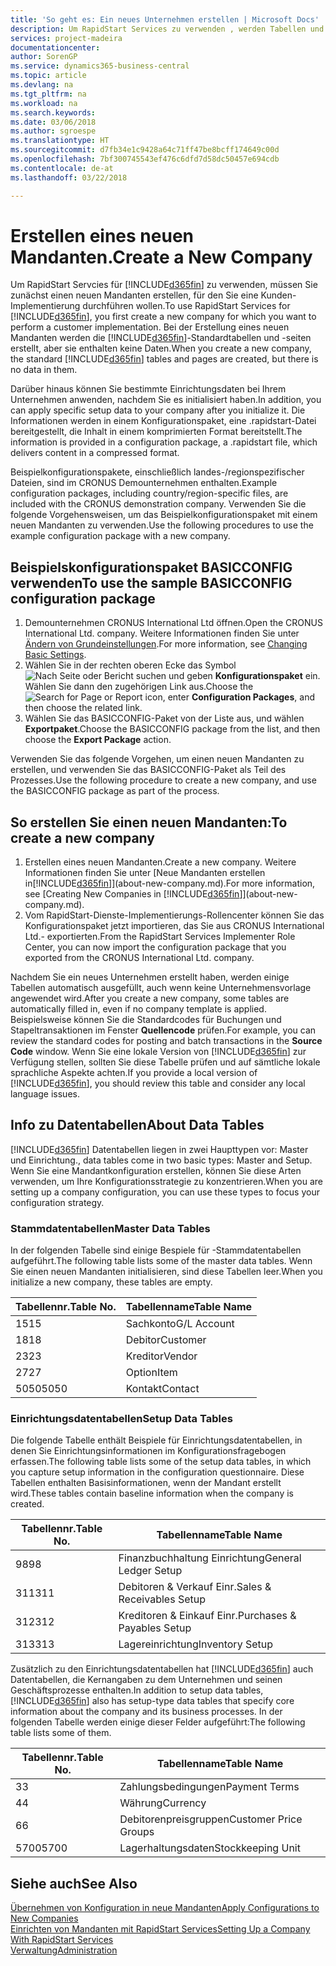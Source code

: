 ```yaml
---
title: 'So geht es: Ein neues Unternehmen erstellen | Microsoft Docs'
description: Um RapidStart Services zu verwenden , werden Tabellen und Seiten erstellt, aber sie enthalten keine Daten.
services: project-madeira
documentationcenter: 
author: SorenGP
ms.service: dynamics365-business-central
ms.topic: article
ms.devlang: na
ms.tgt_pltfrm: na
ms.workload: na
ms.search.keywords: 
ms.date: 03/06/2018
ms.author: sgroespe
ms.translationtype: HT
ms.sourcegitcommit: d7fb34e1c9428a64c71ff47be8bcff174649c00d
ms.openlocfilehash: 7bf300745543ef476c6dfd7d58dc50457e694cdb
ms.contentlocale: de-at
ms.lasthandoff: 03/22/2018

---
```

# <a name="create-a-new-company"></a><span data-ttu-id="5ec4a-103">Erstellen eines neuen Mandanten.</span><span class="sxs-lookup"><span data-stu-id="5ec4a-103">Create a New Company</span></span>
<span data-ttu-id="5ec4a-104">Um RapidStart Servcies für [!INCLUDE[d365fin](includes/d365fin_md.md)] zu verwenden, müssen Sie zunächst einen neuen Mandanten erstellen, für den Sie eine Kunden-Implementierung durchführen wollen.</span><span class="sxs-lookup"><span data-stu-id="5ec4a-104">To use RapidStart Services for [!INCLUDE[d365fin](includes/d365fin_md.md)], you first create a new company for which you want to perform a customer implementation.</span></span> <span data-ttu-id="5ec4a-105">Bei der Erstellung eines neuen Mandanten werden die [!INCLUDE[d365fin](includes/d365fin_md.md)]-Standardtabellen und -seiten erstellt, aber sie enthalten keine Daten.</span><span class="sxs-lookup"><span data-stu-id="5ec4a-105">When you create a new company, the standard [!INCLUDE[d365fin](includes/d365fin_md.md)] tables and pages are created, but there is no data in them.</span></span>

<span data-ttu-id="5ec4a-106">Darüber hinaus können Sie bestimmte Einrichtungsdaten bei Ihrem Unternehmen anwenden, nachdem Sie es initialisiert haben.</span><span class="sxs-lookup"><span data-stu-id="5ec4a-106">In addition, you can apply specific setup data to your company after you initialize it.</span></span> <span data-ttu-id="5ec4a-107">Die Informationen werden in einem Konfigurationspaket, eine .rapidstart-Datei bereitgestellt, die Inhalt in einem komprimierten Format bereitstellt.</span><span class="sxs-lookup"><span data-stu-id="5ec4a-107">The information is provided in a configuration package, a .rapidstart file, which delivers content in a compressed format.</span></span>  

<span data-ttu-id="5ec4a-108">Beispielkonfigurationspakete, einschließlich landes-/regionspezifischer Dateien, sind im CRONUS Demounternehmen enthalten.</span><span class="sxs-lookup"><span data-stu-id="5ec4a-108">Example configuration packages, including country/region-specific files, are included with the CRONUS demonstration company.</span></span> <span data-ttu-id="5ec4a-109">Verwenden Sie die folgende Vorgehensweisen, um das Beispielkonfigurationspaket mit einem neuen Mandanten zu verwenden.</span><span class="sxs-lookup"><span data-stu-id="5ec4a-109">Use the following procedures to use the example configuration package with a new company.</span></span>  

## <a name="to-use-the-sample-basicconfig-configuration-package"></a><span data-ttu-id="5ec4a-110">Beispielskonfigurationspaket BASICCONFIG verwenden</span><span class="sxs-lookup"><span data-stu-id="5ec4a-110">To use the sample BASICCONFIG configuration package</span></span>  
1. <span data-ttu-id="5ec4a-111">Demounternehmen CRONUS International Ltd öffnen.</span><span class="sxs-lookup"><span data-stu-id="5ec4a-111">Open the CRONUS International Ltd. company.</span></span> <span data-ttu-id="5ec4a-112">Weitere Informationen finden Sie unter [Ändern von Grundeinstellungen](ui-change-basic-settings.md).</span><span class="sxs-lookup"><span data-stu-id="5ec4a-112">For more information, see [Changing Basic Settings](ui-change-basic-settings.md).</span></span>
2. <span data-ttu-id="5ec4a-113">Wählen Sie in der rechten oberen Ecke das Symbol ![Nach Seite oder Bericht suchen](media/ui-search/search_small.png "Nach Seite oder Bericht suchen") und geben **Konfigurationspaket** ein. Wählen Sie dann den zugehörigen Link aus.</span><span class="sxs-lookup"><span data-stu-id="5ec4a-113">Choose the ![Search for Page or Report](media/ui-search/search_small.png "Search for Page or Report icon") icon, enter **Configuration Packages**, and then choose the related link.</span></span>  
3. <span data-ttu-id="5ec4a-114">Wählen Sie das BASICCONFIG-Paket von der Liste aus, und wählen **Exportpaket**.</span><span class="sxs-lookup"><span data-stu-id="5ec4a-114">Choose the BASICCONFIG package from the list, and then choose the **Export Package** action.</span></span>  

<span data-ttu-id="5ec4a-115">Verwenden Sie das folgende Vorgehen, um einen neuen Mandanten zu erstellen, und verwenden Sie das BASICCONFIG-Paket als Teil des Prozesses.</span><span class="sxs-lookup"><span data-stu-id="5ec4a-115">Use the following procedure to create a new company, and use the BASICCONFIG package as part of the process.</span></span>  

## <a name="to-create-a-new-company"></a><span data-ttu-id="5ec4a-116">So erstellen Sie einen neuen Mandanten:</span><span class="sxs-lookup"><span data-stu-id="5ec4a-116">To create a new company</span></span>  
1. <span data-ttu-id="5ec4a-117">Erstellen eines neuen Mandanten.</span><span class="sxs-lookup"><span data-stu-id="5ec4a-117">Create a new company.</span></span> <span data-ttu-id="5ec4a-118">Weitere Informationen finden Sie unter  [Neue Mandanten erstellen in[!INCLUDE[d365fin](includes/d365fin_md.md)]](about-new-company.md).</span><span class="sxs-lookup"><span data-stu-id="5ec4a-118">For more information, see [Creating New Companies in [!INCLUDE[d365fin](includes/d365fin_md.md)]](about-new-company.md).</span></span>
2. <span data-ttu-id="5ec4a-119">Vom RapidStart-Dienste-Implementierungs-Rollencenter können Sie das Konfigurationspaket jetzt importieren, das Sie aus CRONUS International Ltd.- exportierten.</span><span class="sxs-lookup"><span data-stu-id="5ec4a-119">From the RapidStart Services Implementer Role Center, you can now import the configuration package that you exported from the CRONUS International Ltd. company.</span></span>

<span data-ttu-id="5ec4a-120">Nachdem Sie ein neues Unternehmen erstellt haben, werden einige Tabellen automatisch ausgefüllt, auch wenn keine Unternehmensvorlage angewendet wird.</span><span class="sxs-lookup"><span data-stu-id="5ec4a-120">After you create a new company, some tables are automatically filled in, even if no company template is applied.</span></span> <span data-ttu-id="5ec4a-121">Beispielsweise können Sie die Standardcodes für Buchungen und Stapeltransaktionen im Fenster **Quellencode** prüfen.</span><span class="sxs-lookup"><span data-stu-id="5ec4a-121">For example, you can review the standard codes for posting and batch transactions in the **Source Code** window.</span></span> <span data-ttu-id="5ec4a-122">Wenn Sie eine lokale Version von [!INCLUDE[d365fin](includes/d365fin_md.md)] zur Verfügung stellen, sollten Sie diese Tabelle prüfen und auf sämtliche lokale sprachliche Aspekte achten.</span><span class="sxs-lookup"><span data-stu-id="5ec4a-122">If you provide a local version of [!INCLUDE[d365fin](includes/d365fin_md.md)], you should review this table and consider any local language issues.</span></span>

## <a name="about-data-tables"></a><span data-ttu-id="5ec4a-123">Info zu Datentabellen</span><span class="sxs-lookup"><span data-stu-id="5ec4a-123">About Data Tables</span></span>
[!INCLUDE[d365fin](includes/d365fin_md.md)]<span data-ttu-id="5ec4a-124">  Datentabellen liegen in zwei Haupttypen vor: Master und Einrichtung.</span><span class="sxs-lookup"><span data-stu-id="5ec4a-124">, data tables come in two basic types: Master and Setup.</span></span> <span data-ttu-id="5ec4a-125">Wenn Sie eine Mandantkonfiguration erstellen, können Sie diese Arten verwenden, um Ihre Konfigurationsstrategie zu konzentrieren.</span><span class="sxs-lookup"><span data-stu-id="5ec4a-125">When you are setting up a company configuration, you can use these types to focus your configuration strategy.</span></span>  

### <a name="master-data-tables"></a><span data-ttu-id="5ec4a-126">Stammdatentabellen</span><span class="sxs-lookup"><span data-stu-id="5ec4a-126">Master Data Tables</span></span>  
<span data-ttu-id="5ec4a-127">In der folgenden Tabelle sind einige Bespiele für -Stammdatentabellen aufgeführt.</span><span class="sxs-lookup"><span data-stu-id="5ec4a-127">The following table lists some of the master data tables.</span></span> <span data-ttu-id="5ec4a-128">Wenn Sie einen neuen Mandanten initialisieren, sind diese Tabellen leer.</span><span class="sxs-lookup"><span data-stu-id="5ec4a-128">When you initialize a new company, these tables are empty.</span></span>  

|<span data-ttu-id="5ec4a-129">Tabellennr.</span><span class="sxs-lookup"><span data-stu-id="5ec4a-129">Table No.</span></span>|<span data-ttu-id="5ec4a-130">Tabellenname</span><span class="sxs-lookup"><span data-stu-id="5ec4a-130">Table Name</span></span>|  
|-------------------|--------------------|  
|<span data-ttu-id="5ec4a-131">15</span><span class="sxs-lookup"><span data-stu-id="5ec4a-131">15</span></span>|<span data-ttu-id="5ec4a-132">Sachkonto</span><span class="sxs-lookup"><span data-stu-id="5ec4a-132">G/L Account</span></span>|  
|<span data-ttu-id="5ec4a-133">18</span><span class="sxs-lookup"><span data-stu-id="5ec4a-133">18</span></span>|<span data-ttu-id="5ec4a-134">Debitor</span><span class="sxs-lookup"><span data-stu-id="5ec4a-134">Customer</span></span>|  
|<span data-ttu-id="5ec4a-135">23</span><span class="sxs-lookup"><span data-stu-id="5ec4a-135">23</span></span>|<span data-ttu-id="5ec4a-136">Kreditor</span><span class="sxs-lookup"><span data-stu-id="5ec4a-136">Vendor</span></span>|  
|<span data-ttu-id="5ec4a-137">27</span><span class="sxs-lookup"><span data-stu-id="5ec4a-137">27</span></span>|<span data-ttu-id="5ec4a-138">Option</span><span class="sxs-lookup"><span data-stu-id="5ec4a-138">Item</span></span>|  
|<span data-ttu-id="5ec4a-139">5050</span><span class="sxs-lookup"><span data-stu-id="5ec4a-139">5050</span></span>|<span data-ttu-id="5ec4a-140">Kontakt</span><span class="sxs-lookup"><span data-stu-id="5ec4a-140">Contact</span></span>|  

### <a name="setup-data-tables"></a><span data-ttu-id="5ec4a-141">Einrichtungsdatentabellen</span><span class="sxs-lookup"><span data-stu-id="5ec4a-141">Setup Data Tables</span></span>  
<span data-ttu-id="5ec4a-142">Die folgende Tabelle enthält Beispiele für Einrichtungsdatentabellen, in denen Sie Einrichtungsinformationen im Konfigurationsfragebogen erfassen.</span><span class="sxs-lookup"><span data-stu-id="5ec4a-142">The following table lists some of the setup data tables, in which you capture setup information in the configuration questionnaire.</span></span> <span data-ttu-id="5ec4a-143">Diese Tabellen enthalten Basisinformationen, wenn der Mandant erstellt wird.</span><span class="sxs-lookup"><span data-stu-id="5ec4a-143">These tables contain baseline information when the company is created.</span></span>  

|<span data-ttu-id="5ec4a-144">Tabellennr.</span><span class="sxs-lookup"><span data-stu-id="5ec4a-144">Table No.</span></span>|<span data-ttu-id="5ec4a-145">Tabellenname</span><span class="sxs-lookup"><span data-stu-id="5ec4a-145">Table Name</span></span>|  
|-------------------|--------------------|  
|<span data-ttu-id="5ec4a-146">98</span><span class="sxs-lookup"><span data-stu-id="5ec4a-146">98</span></span>|<span data-ttu-id="5ec4a-147">Finanzbuchhaltung Einrichtung</span><span class="sxs-lookup"><span data-stu-id="5ec4a-147">General Ledger Setup</span></span>|  
|<span data-ttu-id="5ec4a-148">311</span><span class="sxs-lookup"><span data-stu-id="5ec4a-148">311</span></span>|<span data-ttu-id="5ec4a-149">Debitoren & Verkauf Einr.</span><span class="sxs-lookup"><span data-stu-id="5ec4a-149">Sales & Receivables Setup</span></span>|  
|<span data-ttu-id="5ec4a-150">312</span><span class="sxs-lookup"><span data-stu-id="5ec4a-150">312</span></span>|<span data-ttu-id="5ec4a-151">Kreditoren & Einkauf Einr.</span><span class="sxs-lookup"><span data-stu-id="5ec4a-151">Purchases & Payables Setup</span></span>|  
|<span data-ttu-id="5ec4a-152">313</span><span class="sxs-lookup"><span data-stu-id="5ec4a-152">313</span></span>|<span data-ttu-id="5ec4a-153">Lagereinrichtung</span><span class="sxs-lookup"><span data-stu-id="5ec4a-153">Inventory Setup</span></span>|  

<span data-ttu-id="5ec4a-154">Zusätzlich zu den Einrichtungsdatentabellen hat [!INCLUDE[d365fin](includes/d365fin_md.md)] auch Datentabellen, die Kernangaben zu dem Unternehmen und seinen Geschäftsprozesse enthalten.</span><span class="sxs-lookup"><span data-stu-id="5ec4a-154">In addition to setup data tables, [!INCLUDE[d365fin](includes/d365fin_md.md)] also has setup-type data tables that specify core information about the company and its business processes.</span></span> <span data-ttu-id="5ec4a-155">In der folgenden Tabelle werden einige dieser Felder aufgeführt:</span><span class="sxs-lookup"><span data-stu-id="5ec4a-155">The following table lists some of them.</span></span>  

|<span data-ttu-id="5ec4a-156">Tabellennr.</span><span class="sxs-lookup"><span data-stu-id="5ec4a-156">Table No.</span></span>|<span data-ttu-id="5ec4a-157">Tabellenname</span><span class="sxs-lookup"><span data-stu-id="5ec4a-157">Table Name</span></span>|  
|-------------------|--------------------|  
|<span data-ttu-id="5ec4a-158">3</span><span class="sxs-lookup"><span data-stu-id="5ec4a-158">3</span></span>|<span data-ttu-id="5ec4a-159">Zahlungsbedingungen</span><span class="sxs-lookup"><span data-stu-id="5ec4a-159">Payment Terms</span></span>|  
|<span data-ttu-id="5ec4a-160">4</span><span class="sxs-lookup"><span data-stu-id="5ec4a-160">4</span></span>|<span data-ttu-id="5ec4a-161">Währung</span><span class="sxs-lookup"><span data-stu-id="5ec4a-161">Currency</span></span>|  
|<span data-ttu-id="5ec4a-162">6</span><span class="sxs-lookup"><span data-stu-id="5ec4a-162">6</span></span>|<span data-ttu-id="5ec4a-163">Debitorenpreisgruppen</span><span class="sxs-lookup"><span data-stu-id="5ec4a-163">Customer Price Groups</span></span>|  
|<span data-ttu-id="5ec4a-164">5700</span><span class="sxs-lookup"><span data-stu-id="5ec4a-164">5700</span></span>|<span data-ttu-id="5ec4a-165">Lagerhaltungsdaten</span><span class="sxs-lookup"><span data-stu-id="5ec4a-165">Stockkeeping Unit</span></span>|

  

## <a name="see-also"></a><span data-ttu-id="5ec4a-166">Siehe auch</span><span class="sxs-lookup"><span data-stu-id="5ec4a-166">See Also</span></span>  
[<span data-ttu-id="5ec4a-167">Übernehmen von Konfiguration in neue Mandanten</span><span class="sxs-lookup"><span data-stu-id="5ec4a-167">Apply Configurations to New Companies</span></span>](admin-apply-configuration-to-new-companies.md)  
[<span data-ttu-id="5ec4a-168">Einrichten von Mandanten mit RapidStart Services</span><span class="sxs-lookup"><span data-stu-id="5ec4a-168">Setting Up a Company With RapidStart Services</span></span>](admin-set-up-a-company-with-rapidstart.md)  
[<span data-ttu-id="5ec4a-169">Verwaltung</span><span class="sxs-lookup"><span data-stu-id="5ec4a-169">Administration</span></span>](admin-setup-and-administration.md)

